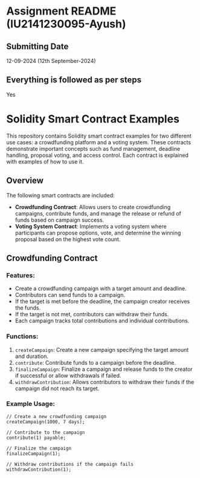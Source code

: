 # Assignment README (IU2141230095-Ayush)

## Submitting Date
12-09-2024 (12th September-2024)

## Everything is followed as per steps
Yes

# Solidity Smart Contract Examples

This repository contains Solidity smart contract examples for two different use cases: a crowdfunding platform and a voting system. These contracts demonstrate important concepts such as fund management, deadline handling, proposal voting, and access control. Each contract is explained with examples of how to use it.

## Overview

The following smart contracts are included:

- **Crowdfunding Contract**: Allows users to create crowdfunding campaigns, contribute funds, and manage the release or refund of funds based on campaign success.
- **Voting System Contract**: Implements a voting system where participants can propose options, vote, and determine the winning proposal based on the highest vote count.

## Crowdfunding Contract

### Features:
- Create a crowdfunding campaign with a target amount and deadline.
- Contributors can send funds to a campaign.
- If the target is met before the deadline, the campaign creator receives the funds.
- If the target is not met, contributors can withdraw their funds.
- Each campaign tracks total contributions and individual contributions.

### Functions:
1. `createCampaign`: Create a new campaign specifying the target amount and duration.
2. `contribute`: Contribute funds to a campaign before the deadline.
3. `finalizeCampaign`: Finalize a campaign and release funds to the creator if successful or allow withdrawals if failed.
4. `withdrawContribution`: Allows contributors to withdraw their funds if the campaign did not reach its target.

### Example Usage:
```solidity
// Create a new crowdfunding campaign
createCampaign(1000, 7 days);

// Contribute to the campaign
contribute(1) payable;

// Finalize the campaign
finalizeCampaign(1);

// Withdraw contributions if the campaign fails
withdrawContribution(1);
